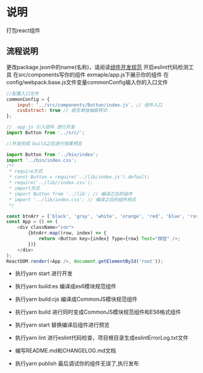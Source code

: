 # 说明
打包react组件

## 流程说明
更改package.json中的name(名称)，请阅读[组件开发规范](http://192.168.0.184:20000/share/dev-document/tree/master/%E7%BB%84%E4%BB%B6%E5%BC%80%E5%8F%91%E8%A7%84%E8%8C%83)
开启eslint代码检测工具
在src/components写你的组件
exmaple/app.js下展示你的组件
在config/webpack.base.js文件变量commonConfig输入你的入口文件


```js
//配置入口文件
commonConfig = {
    input: '../src/components/Button/index.js', // 组件入口
    cssExtract: true // 是否单独抽取样式
};
```

```js
//  app.js 引入组件 进行开发
import Button from '../src/';

//开发完成 build之后进行效果预览

import Button from '../bin/index';
import '../bin/index.css';
/**
 * require方式
 * const Button = require('../lib/index.js').default;
 * require('../lib//index.css');
 * import方式
 * import Button from '../lib'; // 编译之后的组件
 * import '../lib/index.css'; // 编译之后的组件样式
 */

const btnArr = ['black', 'gray', 'white', 'orange', 'red', 'blue', 'rosy', 'green', 'pink'];
const App = () => (
    <div className="con">
        {btnArr.map((row, index) => {
            return <Button key={index} Type={row} Text="按钮" />;
        })}
    </div>
);
ReactDOM.render(<App />, document.getElementById('root'));

```

- 执行yarn start 进行开发  

- 执行yarn build:es 编译成es6模块规范组件

- 执行yarn build:cjs 编译成CommonJS模块规范组件

- 执行yarn build 进行同时变成CommonJS模块规范组件和ES6格式组件

- 执行yarn start 替换编译后组件进行预览

- 执行yarn lint 进行eslint代码检查，项目根目录生成eslintErrorLog.txt文件

- 编写README.md和CHANGELOG.md文档

- 执行yarn publish 最后调试你的组件无误了,执行发布